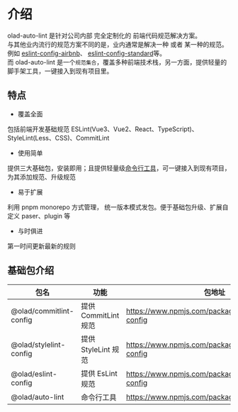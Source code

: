 # 介绍

olad-auto-lint 是针对公司内部 完全定制化的 前端代码规范解决方案。  
与其他业内流行的规范方案不同的是，业内通常是解决一种 或者 某一种的规范。  
例如 [eslint-config-airbnb](https://www.npmjs.com/package/eslint-config-airbnb)、
[eslint-config-standard](https://www.npmjs.com/package/eslint-config-standard)等。  
而 olad-auto-lint 是一个`规范集合`，覆盖多种前端技术栈，另一方面，提供轻量的脚手架工具，一键接入到现有项目里。

## 特点

- 覆盖全面

包括前端开发基础规范 ESLint(Vue3、Vue2、React、TypeScript)、StyleLint(Less、CSS)、CommitLint

- 使用简单

提供三大基础包，安装即用；且提供轻量级[命令行工具](/cli/intro)，可一键接入到现有项目，为其添加规范、升级规范

- 易于扩展

利用 pnpm monorepo 方式管理， 统一版本模式发包。便于基础包升级、扩展自定义 paser、plugin 等

- 与时俱进

第一时间更新最新的规则

## 基础包介绍

| 包名                    | 功能                 | 包地址 |
| ----------------------- | -------------------- | ------ |
| @olad/commitlint-config | 提供 CommitLint 规范 |   <https://www.npmjs.com/package/@olad/commitlint-config>     |
| @olad/stylelint-config  | 提供 StyleLint 规范  |   <https://www.npmjs.com/package/@olad/stylelint-config>      |
| @olad/eslint-config     | 提供 EsLint 规范     |   <https://www.npmjs.com/package/@olad/eslint-config>      |
| @olad/auto-lint            | 命令行工具           |    <https://www.npmjs.com/package/@olad/auto-lint>              |
